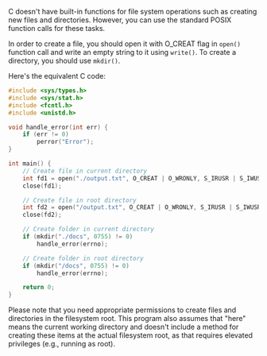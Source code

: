 C doesn't have built-in functions for file system operations such as creating new files and directories. However, you can use the standard POSIX function calls for these tasks.

In order to create a file, you should open it with O_CREAT flag in `open()` function call and write an empty string to it using `write()`. To create a directory, you should use `mkdir()`.

Here's the equivalent C code:

```c
#include <sys/types.h>
#include <sys/stat.h>
#include <fcntl.h>
#include <unistd.h>

void handle_error(int err) {
    if (err != 0)
        perror("Error");
}

int main() {
    // Create file in current directory
    int fd1 = open("./output.txt", O_CREAT | O_WRONLY, S_IRUSR | S_IWUSR);
    close(fd1);

    // Create file in root directory
    int fd2 = open("/output.txt", O_CREAT | O_WRONLY, S_IRUSR | S_IWUSR);
    close(fd2);

    // Create folder in current directory
    if (mkdir("./docs", 0755) != 0)
        handle_error(errno);

    // Create folder in root directory
    if (mkdir("/docs", 0755) != 0)
        handle_error(errno);

    return 0;
}
```

Please note that you need appropriate permissions to create files and directories in the filesystem root. This program also assumes that "here" means the current working directory and doesn't include a method for creating these items at the actual filesystem root, as that requires elevated privileges (e.g., running as root).
